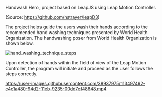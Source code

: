 Handwash Hero, project based on LeapJS using Leap Motion Controller.

(Source: https://github.com/nstrayer/leapD3)


The project helps guide the users wash their hands according to the recommended hand washing techniques presented by World Health Organization.
The handwashing poser from World Health Organization is shown below.

![hand_washing_technique_steps](https://user-images.githubusercontent.com/38937975/113496830-955b6980-94cb-11eb-8d90-ae3953728349.png)

Upon detection of hands within the field of view of the Leap Motion Controller, the program will initiate and proceed as the user follows the steps correctly.


https://user-images.githubusercontent.com/38937975/113497492-c4c1a480-94d2-11eb-9235-00dd7ef48648.mp4

